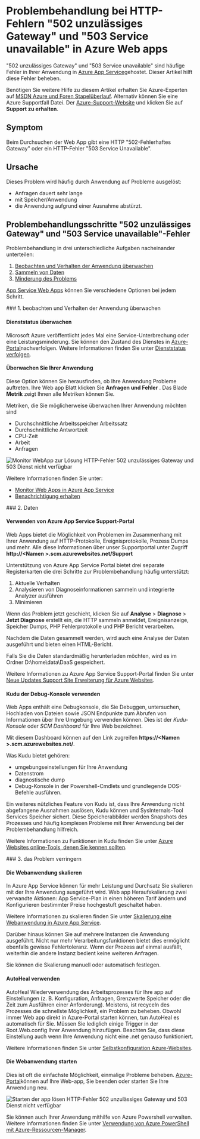 <properties
    pageTitle="502 unzulässiges Gateway beheben, 503 Dienst nicht verfügbar Fehler | Microsoft Azure"
    description="Problembehandlung bei 502 unzulässiges Gateway und 503 Dienst nicht verfügbar Fehler in Ihrer Anwendung in Azure App Service gehostet."
    services="app-service\web"
    documentationCenter=""
    authors="cephalin"
    manager="wpickett"
    editor=""
    tags="top-support-issue"
    keywords="502 unzulässiges Gateway-503 Dienst nicht verfügbar Fehler 503, Fehler 502"/>

<tags
    ms.service="app-service-web"
    ms.workload="web"
    ms.tgt_pltfrm="na"
    ms.devlang="na"
    ms.topic="article"
    ms.date="07/06/2016"
    ms.author="cephalin"/>

# <a name="troubleshoot-http-errors-of-502-bad-gateway-and-503-service-unavailable-in-your-azure-web-apps"></a>Problembehandlung bei HTTP-Fehlern "502 unzulässiges Gateway" und "503 Service unavailable" in Azure Web apps

"502 unzulässiges Gateway" und "503 Service unavailable" sind häufige Fehler in Ihrer Anwendung in [Azure App Service](http://go.microsoft.com/fwlink/?LinkId=529714)gehostet. Dieser Artikel hilft diese Fehler beheben.

Benötigen Sie weitere Hilfe zu diesem Artikel erhalten Sie Azure-Experten auf [MSDN Azure und Foren Stapelüberlauf](https://azure.microsoft.com/support/forums/). Alternativ können Sie eine Azure Supportfall Datei. Der [Azure-Support-Website](https://azure.microsoft.com/support/options/) und klicken Sie auf **Support zu erhalten**.

## <a name="symptom"></a>Symptom

Beim Durchsuchen der Web App gibt eine HTTP "502-Fehlerhaftes Gateway" oder ein HTTP-Fehler "503 Service Unavailable".

## <a name="cause"></a>Ursache

Dieses Problem wird häufig durch Anwendung auf Probleme ausgelöst:

-   Anfragen dauert sehr lange
-   mit Speicher/Anwendung
-   die Anwendung aufgrund einer Ausnahme abstürzt.

## <a name="troubleshooting-steps-to-solve-502-bad-gateway-and-503-service-unavailable-errors"></a>Problembehandlungsschritte "502 unzulässiges Gateway" und "503 Service unavailable"-Fehler

Problembehandlung in drei unterschiedliche Aufgaben nacheinander unterteilen:

1.  [Beobachten und Verhalten der Anwendung überwachen](#observe)
2.  [Sammeln von Daten](#collect)
3.  [Minderung des Problems](#mitigate)

[App Service Web Apps](/services/app-service/web/) können Sie verschiedene Optionen bei jedem Schritt.

<a name="observe" />
### <a name="1-observe-and-monitor-application-behavior"></a>1. beobachten und Verhalten der Anwendung überwachen

####    <a name="track-service-health"></a>Dienststatus überwachen

Microsoft Azure veröffentlicht jedes Mal eine Service-Unterbrechung oder eine Leistungsminderung. Sie können den Zustand des Dienstes in [Azure-Portal](https://portal.azure.com/)nachverfolgen. Weitere Informationen finden Sie unter [Dienststatus verfolgen](../monitoring-and-diagnostics/insights-service-health.md).

####    <a name="monitor-your-web-app"></a>Überwachen Sie Ihrer Anwendung

Diese Option können Sie herausfinden, ob Ihre Anwendung Probleme auftreten. Ihre Web app Blatt klicken Sie **Anfragen und Fehler** . Das Blade **Metrik** zeigt Ihnen alle Metriken können Sie.

Metriken, die Sie möglicherweise überwachen Ihrer Anwendung möchten sind

-   Durchschnittliche Arbeitsspeicher Arbeitssatz
-   Durchschnittliche Antwortzeit
-   CPU-Zeit
-   Arbeit
-   Anfragen

![Monitor WebApp zur Lösung HTTP-Fehler 502 unzulässiges Gateway und 503 Dienst nicht verfügbar](./media/app-service-web-troubleshoot-HTTP-502-503/1-monitor-metrics.png)

Weitere Informationen finden Sie unter:

-   [Monitor Web Apps in Azure App Service](web-sites-monitor.md)
-   [Benachrichtigung erhalten](../monitoring-and-diagnostics/insights-receive-alert-notifications.md)

<a name="collect" />
### <a name="2-collect-data"></a>2. Daten

####    <a name="use-the-azure-app-service-support-portal"></a>Verwenden von Azure App Service Support-Portal

Web Apps bietet die Möglichkeit von Problemen im Zusammenhang mit Ihrer Anwendung auf HTTP-Protokolle, Ereignisprotokolle, Prozess Dumps und mehr. Alle diese Informationen über unser Supportportal unter Zugriff **http://&lt;Namen >.scm.azurewebsites.net/Support**

Unterstützung von Azure App Service Portal bietet drei separate Registerkarten die drei Schritte zur Problembehandlung häufig unterstützt:

1.  Aktuelle Verhalten
2.  Analysieren von Diagnoseinformationen sammeln und integrierte Analyzer ausführen
3.  Minimieren

Wenn das Problem jetzt geschieht, klicken Sie auf **Analyse** > **Diagnose** > **Jetzt Diagnose** erstellt ein, die HTTP sammeln anmeldet, Ereignisanzeige, Speicher Dumps, PHP Fehlerprotokolle und PHP Bericht verarbeiten.

Nachdem die Daten gesammelt werden, wird auch eine Analyse der Daten ausgeführt und bieten einen HTML-Bericht.

Falls Sie die Daten standardmäßig herunterladen möchten, wird es im Ordner D:\home\data\DaaS gespeichert.

Weitere Informationen zu Azure App Service Support-Portal finden Sie unter [Neue Updates Support Site Erweiterung für Azure Websites](/blog/new-updates-to-support-site-extension-for-azure-websites).

####    <a name="use-the-kudu-debug-console"></a>Kudu der Debug-Konsole verwenden

Web Apps enthält eine Debugkonsole, die Sie Debuggen, untersuchen, Hochladen von Dateien sowie JSON Endpunkte zum Abrufen von Informationen über Ihre Umgebung verwenden können. Dies ist der _Kudu-Konsole_ oder _SCM Dashboard_ für Ihre Web bezeichnet.

Mit diesem Dashboard können auf den Link zugreifen **https://&lt;Namen >.scm.azurewebsites.net/**.

Was Kudu bietet gehören:

-   umgebungseinstellungen für Ihre Anwendung
-   Datenstrom
-   diagnostische dump
-   Debug-Konsole in der Powershell-Cmdlets und grundlegende DOS-Befehle ausführen.


Ein weiteres nützliches Feature von Kudu ist, dass Ihre Anwendung nicht abgefangene Ausnahmen auslösen, Kudu können und SysInternals-Tool Services Speicher sichert. Diese Speicherabbilder werden Snapshots des Prozesses und häufig komplexen Probleme mit Ihrer Anwendung bei der Problembehandlung hilfreich.

Weitere Informationen zu Funktionen in Kudu finden Sie unter [Azure Websites online-Tools, denen Sie kennen sollten](/blog/windows-azure-websites-online-tools-you-should-know-about/).

<a name="mitigate" />
### <a name="3-mitigate-the-issue"></a>3. das Problem verringern

####    <a name="scale-the-web-app"></a>Die Webanwendung skalieren

In Azure App Service können für mehr Leistung und Durchsatz Sie skalieren mit der Ihre Anwendung ausgeführt wird. Web app Heraufskalierung zwei verwandte Aktionen: App Service-Plan in einen höheren Tarif ändern und Konfigurieren bestimmter Preise hochgestuft geschaltet haben.

Weitere Informationen zu skalieren finden Sie unter [Skalierung eine Webanwendung in Azure App Service](web-sites-scale.md).

Darüber hinaus können Sie auf mehrere Instanzen die Anwendung ausgeführt. Nicht nur mehr Verarbeitungsfunktionen bietet dies ermöglicht ebenfalls gewisse Fehlertoleranz. Wenn der Prozess auf einmal ausfällt, weiterhin die andere Instanz bedient keine weiteren Anfragen.

Sie können die Skalierung manuell oder automatisch festlegen.

####    <a name="use-autoheal"></a>AutoHeal verwenden

AutoHeal Wiederverwendung des Arbeitsprozesses für Ihre app auf Einstellungen (z. B. Konfiguration, Anfragen, Grenzwerte Speicher oder die Zeit zum Ausführen einer Anforderung). Meistens, ist recyceln des Prozesses die schnellste Möglichkeit, ein Problem zu beheben. Obwohl immer Web app direkt in Azure-Portal starten können, tun AutoHeal es automatisch für Sie. Müssen Sie lediglich einige Trigger in der Root.Web.config Ihrer Anwendung hinzufügen. Beachten Sie, dass diese Einstellung auch wenn Ihre Anwendung nicht eine .net genauso funktioniert.

Weitere Informationen finden Sie unter [Selbstkonfiguration Azure-Websites](/blog/auto-healing-windows-azure-web-sites/).


####    <a name="restart-the-web-app"></a>Die Webanwendung starten

Dies ist oft die einfachste Möglichkeit, einmalige Probleme beheben. [Azure-Portal](https://portal.azure.com/)können auf Ihre Web-app, Sie beenden oder starten Sie Ihre Anwendung neu.

 ![Starten der app lösen HTTP-Fehler 502 unzulässiges Gateway und 503 Dienst nicht verfügbar](./media/app-service-web-troubleshoot-HTTP-502-503/2-restart.png)

Sie können auch Ihrer Anwendung mithilfe von Azure Powershell verwalten. Weitere Informationen finden Sie unter [Verwendung von Azure PowerShell mit Azure-Ressourcen-Manager](../powershell-azure-resource-manager.md).
